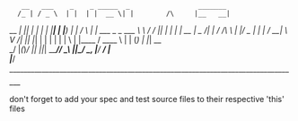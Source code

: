        __   ___    _    _ _____  _                 _______              
      /_ | / _ \  | |  | |  __ \| |        /\     |__   __|             
 __   _| || | | | | |__| | |__) | |       /  \       | | ___  _   _ ___ 
 \ \ / / || | | | |  __  |  _  /| |      / /\ \      | |/ _ \| | | / __|
  \ V /| || |_| | | |  | | | \ \| |____ / ____ \     | | (_) | |_| \__ \
   \_/ |_(_)___/  |_|  |_|_|  \_\______/_/    \_\    |_|\___/ \__, |___/
                                                               __/ |    
                                                              |___/     
_________________________________________________________________________________

don't forget to add your spec and test source files to their respective 'this' files
